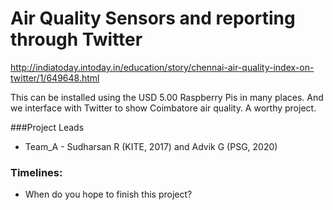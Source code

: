 # Air Quality Sensors and reporting through Twitter

http://indiatoday.intoday.in/education/story/chennai-air-quality-index-on-twitter/1/649648.html

This can be installed using the USD 5.00 Raspberry Pis in many places. 
And we interface with Twitter to show Coimbatore air quality. 
A worthy project. 


###Project Leads 
 - Team_A - Sudharsan R (KITE, 2017) and Advik G (PSG, 2020)

### Timelines: 
- When do you hope to finish this project? 